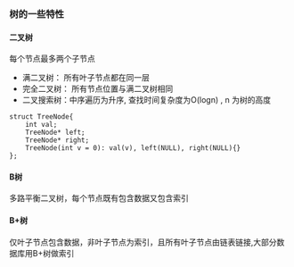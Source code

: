 ### 树的一些特性

#### 二叉树
每个节点最多两个子节点

- 满二叉树： 所有叶子节点都在同一层
- 完全二叉树： 所有节点位置与满二叉树相同
- 二叉搜索树：中序遍历为升序, 查找时间复杂度为O(logn) , n 为树的高度

```数据结构
struct TreeNode{
	int val;
	TreeNode* left;
	TreeNode* right;
	TreeNode(int v = 0): val(v), left(NULL), right(NULL){}
};
```


#### B树
多路平衡二叉树，每个节点既有包含数据又包含索引

#### B+树
仅叶子节点包含数据，非叶子节点为索引，且所有叶子节点由链表链接,大部分数据库用B+树做索引


